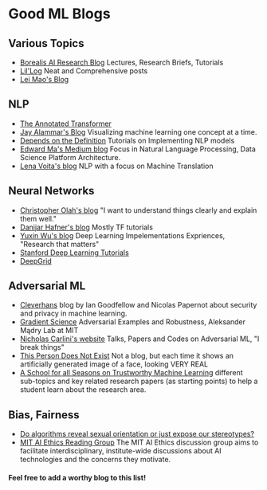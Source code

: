 # Good ML Blogs

## Various Topics
- [Borealis AI Research Blog](https://www.borealisai.com/en/research/blog/) Lectures, Research Briefs, Tutorials
- [Lil'Log](https://lilianweng.github.io/lil-log/) Neat and Comprehensive posts
- [Lei Mao's Blog](https://leimao.github.io/blog/)
## NLP

- [The Annotated Transformer](https://nlp.seas.harvard.edu/2018/04/03/attention.html) 
- [Jay Alammar's Blog](http://jalammar.github.io/) Visualizing machine learning one concept at a time.
- [Depends on the Definition](https://www.depends-on-the-definition.com/) Tutorials on Implementing NLP models
- [Edward Ma's Medium blog](https://medium.com/@makcedward)  Focus in Natural Language Processing, Data Science Platform Architecture.
- [Lena Voita's blog](https://lena-voita.github.io/posts.html) NLP with a focus on Machine Translation
 ## Neural Networks
 - [Christopher Olah's blog](https://colah.github.io/) "I want to understand things clearly and explain them well."
 - [Danijar Hafner's blog](https://danijar.com/blog/) Mostly TF tutorials
 - [Yuxin Wu's blog](http://ppwwyyxx.com/blog/tags/en/) Deep Learning Impelementations Expriences, "Research that matters"
 - [Stanford Deep Learning Tutorials](http://ufldl.stanford.edu/tutorial/)
 - [DeepGrid](https://www.jefkine.com/)
 
 ## Adversarial ML
- [Cleverhans](http://www.cleverhans.io/) blog by Ian Goodfellow and Nicolas Papernot about security and privacy in machine learning.
- [Gradient Science](https://gradientscience.org/) Adversarial Examples and Robustness, Aleksander Mądry Lab at MIT
- [Nicholas Carlini's website](https://nicholas.carlini.com/) Talks, Papers and Codes on Adversarial ML, "I break things"
- [This Person Does Not Exist](https://thispersondoesnotexist.com/) Not a blog, but each time it shows an artificially generated image of a face, looking VERY REAL
- [A School for all Seasons on Trustworthy Machine Learning](https://trustworthy-machine-learning.github.io/) different sub-topics and key related research papers (as starting points) to help a student learn about the research area.
 ## Bias, Fairness
- [Do algorithms reveal sexual orientation or just expose our stereotypes?](https://medium.com/@blaisea/do-algorithms-reveal-sexual-orientation-or-just-expose-our-stereotypes-d998fafdf477)
- [MIT AI Ethics Reading Group](https://mitaiethics.github.io/) The MIT AI Ethics discussion group aims to facilitate interdisciplinary, institute-wide discussions about AI technologies and the concerns they motivate. 
#### Feel free to add a worthy blog to this list!
